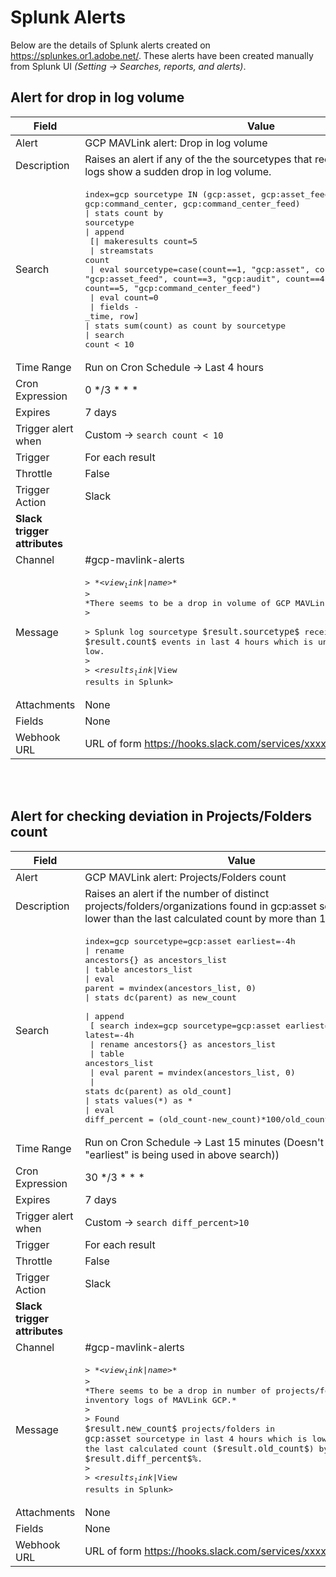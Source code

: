 # Splunk Alerts
Below are the details of Splunk alerts created on https://splunkes.or1.adobe.net/.
These alerts have been created manually from Splunk UI *(Setting -> Searches, reports, and alerts)*.

## Alert for drop in log volume
| Field                        | Value                                                                                                                                                                                                                                                                                                                                                                                                                                                                                                                                                                                            |
| ---------------------------- | ------------------------------------------------------------------------------------------------------------------------------------------------------------------------------------------------------------------------------------------------------------------------------------------------------------------------------------------------------------------------------------------------------------------------------------------------------------------------------------------------------------------------------------------------------------------------------------------------ |
| Alert                        | GCP MAVLink alert: Drop in log volume                                                                                                                                                                                                                                                                                                                                                                                                                                                                                                                                                            |
| Description                  | Raises an alert if any of the the sourcetypes that receive MAVLink GCP logs show a sudden drop in log volume.                                                                                                                                                                                                                                                                                                                                                                                                                                                                                    |
| Search                       | <pre>index=gcp sourcetype IN (gcp:asset, gcp:asset_feed, gcp:audit, gcp:command_center, gcp:command_center_feed)<br>\| stats count by sourcetype <br>\| append <br>    [\| makeresults count=5 <br>    \| streamstats count <br>    \| eval sourcetype=case(count==1, "gcp:asset", count==2, "gcp:asset_feed", count==3, "gcp:audit", count==4, "gcp:command_center", count==5, "gcp:command_center_feed") <br>    \| eval count=0 <br>    \| fields - _time, row] <br>\| stats sum(count) as count by sourcetype<br>\| search count < 10 </pre>|
| Time Range                   | Run on Cron Schedule -> Last 4 hours                                                                                                                                                                                                                                                                                                                                                                                                                                                                                                                                                             |
| Cron Expression              | 0 */3 * * *                                                                                                                                                                                                                                                                                                                                                                                                                                                                                                                                                                                      |
| Expires                      | 7 days                                                                                                                                                                                                                                                                                                                                                                                                                                                                                                                                                                                           |
| Trigger alert when           | Custom -> ```search count < 10```                                                                                                                                                                                                                                                                                                                                                                                                                                                                                                                                                                |
| Trigger                      | For each result                                                                                                                                                                                                                                                                                                                                                                                                                                                                                                                                                                                  |
| Throttle                     | False                                                                                                                                                                                                                                                                                                                                                                                                                                                                                                                                                                                            |
| Trigger Action               | Slack                                                                                                                                                                                                                                                                                                                                                                                                                                                                                                                                                                                            |
| **Slack trigger attributes** |
| Channel                      | #gcp-mavlink-alerts                                                                                                                                                                                                                                                                                                                                                                                                                                                                                                                                                                              |
| Message                      | <pre>> \*<$view_link$\|$name$>\*<br>> \*There seems to be a drop in volume of GCP MAVLink logs.\*<br>> <br>> Splunk log sourcetype `$result.sourcetype$` received `$result.count$` events in last 4 hours which is unusually low.<br>> <br>> <$results_link$\|View results in Splunk></pre>                                                                                                                                                                                                                                                                                 |
| Attachments                  | None                                                                                                                                                                                                                                                                                                                                                                                                                                                                                                                                                                                             |
| Fields                       | None                                                                                                                                                                                                                                                                                                                                                                                                                                                                                                                                                                                             |
| Webhook URL                  | URL of form https://hooks.slack.com/services/xxxx/xxxx|

<br/>
<br/>

## Alert for checking deviation in Projects/Folders count
| Field                        | Value                                                                                                                                                            |
| ---------------------------- |------------------------------------------------------------------------------------------------------------------------------------------------------------------|
| Alert                        | GCP MAVLink alert: Projects/Folders count                                                                                                                        |
| Description                  | Raises an alert if the number of distinct projects/folders/organizations found in gcp:asset sourcetype is lower than the last calculated count by more than 10%. |
| Search                       | <pre>index=gcp sourcetype=gcp:asset earliest=-4h <br>\| rename ancestors{} as ancestors_list <br>\| table ancestors_list <br>\| eval parent = mvindex(ancestors_list, 0) <br>\| stats dc(parent) as new_count <br>\| append <br>    [ search index=gcp sourcetype=gcp:asset earliest=-8h latest=-4h <br>    \| rename ancestors{} as ancestors_list <br>    \| table ancestors_list <br>    \| eval parent = mvindex(ancestors_list, 0) <br>    \| stats dc(parent) as old_count] <br>\| stats values(\*) as \* <br>\| eval diff_percent = (old_count-new_count)\*100/old_count</pre> |
| Time Range                   | Run on Cron Schedule -> Last 15 minutes (Doesn't matter as "earliest" is being used in above search))                                                            |
| Cron Expression              | 30 */3 * * *                                                                                                                                                     |
| Expires                      | 7 days                                                                                                                                                           |
| Trigger alert when           | Custom -> ```search diff_percent>10```                                                                                                                           |
| Trigger                      | For each result                                                                                                                                                  |
| Throttle                     | False                                                                                                                                                            |
| Trigger Action               | Slack                                                                                                                                                            |
| **Slack trigger attributes** |
| Channel                      | #gcp-mavlink-alerts                                                                                                                                              |
| Message                      | <pre>> \*<$view_link$\|$name$>\*<br>> \*There seems to be a drop in number of projects/folders in asset inventory logs of MAVLink GCP.\*<br>> <br>> Found `$result.new_count$` projects/folders in `gcp:asset` sourcetype in last 4 hours which is lower than the last calculated count (`$result.old_count$`) by `$result.diff_percent$%`.<br>> <br>> <$results_link$\|View results in Splunk></pre>|
| Attachments                  | None                                                                                                                                                             |
| Fields                       | None                                                                                                                                                             |
| Webhook URL                  | URL of form https://hooks.slack.com/services/xxxx/xxxx                                                                                                           |
